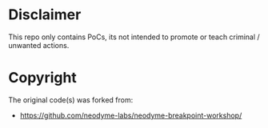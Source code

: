 # Disclaimer
This repo only contains PoCs, its not intended to promote or teach criminal / unwanted actions.

# Copyright
The original code(s) was forked from:
- https://github.com/neodyme-labs/neodyme-breakpoint-workshop/

